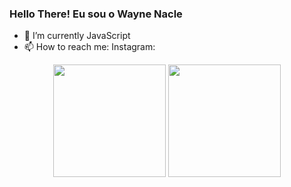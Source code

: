 ### Hello There! Eu sou o Wayne Nacle

- 🌱 I’m currently JavaScript
- 📫 How to reach me: Instagram: 

<div align='center'>
  <img height="180em" src="https://github-readme-stats.vercel.app/api?username=waynentkm&show_icons=true&theme=dracula&include_all_commits=true&count_private=true"/>
  <img height="180em" src="https://github-readme-stats.vercel.app/api/top-langs/?username=waynentkm&layout=compact&langs_count=7&theme=dracula"/>
</div>
